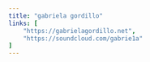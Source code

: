 ```yaml
---
title: "gabriela gordillo"
links: [
    "https://gabrielagordillo.net",
    "https://soundcloud.com/gabrie1a"
]
---
```


